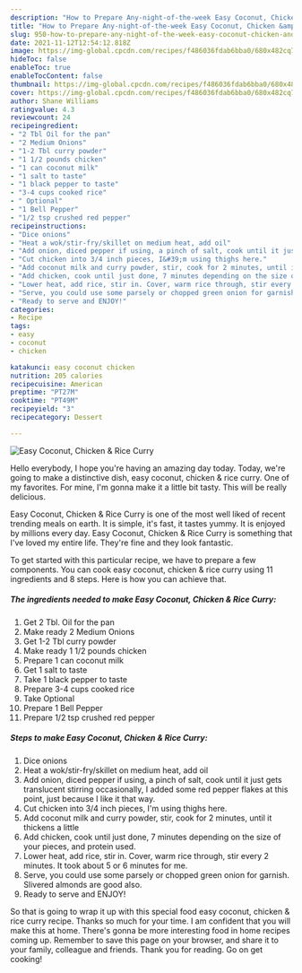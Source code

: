 ```yaml
---
description: "How to Prepare Any-night-of-the-week Easy Coconut, Chicken &amp;amp; Rice Curry"
title: "How to Prepare Any-night-of-the-week Easy Coconut, Chicken &amp;amp; Rice Curry"
slug: 950-how-to-prepare-any-night-of-the-week-easy-coconut-chicken-and-amp-rice-curry
date: 2021-11-12T12:54:12.818Z
image: https://img-global.cpcdn.com/recipes/f486036fdab6bba0/680x482cq70/easy-coconut-chicken-rice-curry-recipe-main-photo.jpg
hideToc: false
enableToc: true
enableTocContent: false
thumbnail: https://img-global.cpcdn.com/recipes/f486036fdab6bba0/680x482cq70/easy-coconut-chicken-rice-curry-recipe-main-photo.jpg
cover: https://img-global.cpcdn.com/recipes/f486036fdab6bba0/680x482cq70/easy-coconut-chicken-rice-curry-recipe-main-photo.jpg
author: Shane Williams
ratingvalue: 4.3
reviewcount: 24
recipeingredient:
- "2 Tbl Oil for the pan"
- "2 Medium Onions"
- "1-2 Tbl curry powder"
- "1 1/2 pounds chicken"
- "1 can coconut milk"
- "1 salt to taste"
- "1 black pepper to taste"
- "3-4 cups cooked rice"
- " Optional"
- "1 Bell Pepper"
- "1/2 tsp crushed red pepper"
recipeinstructions:
- "Dice onions"
- "Heat a wok/stir-fry/skillet on medium heat, add oil"
- "Add onion, diced pepper if using, a pinch of salt, cook until it just gets translucent stirring occasionally, I added some red pepper flakes at this point, just because I like it that way."
- "Cut chicken into 3/4 inch pieces, I&#39;m using thighs here."
- "Add coconut milk and curry powder, stir, cook for 2 minutes, until it thickens a little"
- "Add chicken, cook until just done, 7 minutes depending on the size of your pieces, and protein used."
- "Lower heat, add rice, stir in. Cover, warm rice through, stir every 2 minutes. It took about 5 or 6 minutes for me."
- "Serve, you could use some parsely or chopped green onion for garnish. Slivered almonds are good also."
- "Ready to serve and ENJOY!"
categories:
- Recipe
tags:
- easy
- coconut
- chicken

katakunci: easy coconut chicken 
nutrition: 205 calories
recipecuisine: American
preptime: "PT27M"
cooktime: "PT49M"
recipeyield: "3"
recipecategory: Dessert

---
```



![Easy Coconut, Chicken &amp; Rice Curry](https://img-global.cpcdn.com/recipes/f486036fdab6bba0/680x482cq70/easy-coconut-chicken-rice-curry-recipe-main-photo.jpg)

Hello everybody, I hope you're having an amazing day today. Today, we're going to make a distinctive dish, easy coconut, chicken &amp; rice curry. One of my favorites. For mine, I'm gonna make it a little bit tasty. This will be really delicious.

Easy Coconut, Chicken &amp; Rice Curry is one of the most well liked of recent trending meals on earth. It is simple, it's fast, it tastes yummy. It is enjoyed by millions every day. Easy Coconut, Chicken &amp; Rice Curry is something that I've loved my entire life. They're fine and they look fantastic.




To get started with this particular recipe, we have to prepare a few components. You can cook easy coconut, chicken &amp; rice curry using 11 ingredients and 8 steps. Here is how you can achieve that.

<!--inarticleads1-->

##### The ingredients needed to make Easy Coconut, Chicken &amp; Rice Curry:

1. Get 2 Tbl. Oil for the pan
1. Make ready 2 Medium Onions
1. Get 1-2 Tbl curry powder
1. Make ready 1 1/2 pounds chicken
1. Prepare 1 can coconut milk
1. Get 1 salt to taste
1. Take 1 black pepper to taste
1. Prepare 3-4 cups cooked rice
1. Take  Optional
1. Prepare 1 Bell Pepper
1. Prepare 1/2 tsp crushed red pepper




<!--inarticleads2-->

##### Steps to make Easy Coconut, Chicken &amp; Rice Curry:

1. Dice onions
1. Heat a wok/stir-fry/skillet on medium heat, add oil
1. Add onion, diced pepper if using, a pinch of salt, cook until it just gets translucent stirring occasionally, I added some red pepper flakes at this point, just because I like it that way.
1. Cut chicken into 3/4 inch pieces, I&#39;m using thighs here.
1. Add coconut milk and curry powder, stir, cook for 2 minutes, until it thickens a little
1. Add chicken, cook until just done, 7 minutes depending on the size of your pieces, and protein used.
1. Lower heat, add rice, stir in. Cover, warm rice through, stir every 2 minutes. It took about 5 or 6 minutes for me.
1. Serve, you could use some parsely or chopped green onion for garnish. Slivered almonds are good also.
1. Ready to serve and ENJOY!



So that is going to wrap it up with this special food easy coconut, chicken &amp; rice curry recipe. Thanks so much for your time. I am confident that you will make this at home. There's gonna be more interesting food in home recipes coming up. Remember to save this page on your browser, and share it to your family, colleague and friends. Thank you for reading. Go on get cooking!
